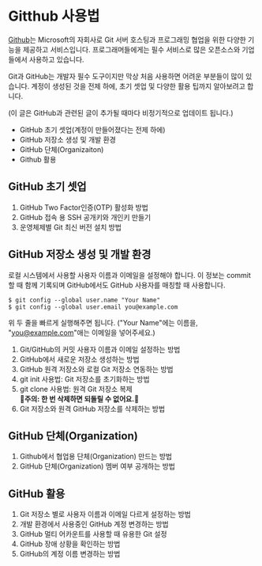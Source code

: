 # Gitthub 사용법


[Github](https://github.com/)는 Microsoft의 자회사로 Git 서버 호스팅과 프로그래밍 협업을 위한 다양한 기능을 제공하고 서비스입니다. 프로그래머들에게는 필수 서비스로 많은 오픈소스와 기업들에서 사용하고 있습니다.  
  
Git과 GitHub는 개발자 필수 도구이지만 막상 처음 사용하면 어려운 부분들이 많이 있습니다. 계정이 생성된 것을 전제 하에, 초기 셋업 및 다양한 활용 팁까지 알아보려고 합니다.  
  
(이 글은 GitHub과 관련된 글이 추가될 때마다 비정기적으로 업데이트 됩니다.)  
- GitHub 초기 셋업(계정이 만들어졌다는 전제 하에)
- GitHub 저장소 생성 및 개발 환경
- GitHub 단체(Organizaiton)
- Github 활용  

## **GitHub 초기 셋업**
1. GitHub Two Factor인증(OTP) 활성화 방법
2. GitHub 접속 용 SSH 공개키와 개인키 만들기
3. 운영체제별 Git 최신 버전 설치 방법  

## **GitHub 저장소 생성 및 개발 환경**
로컬 시스템에서 사용할 사용자 이름과 이메일을 설정해야 합니다. 이 정보는 commit할 때 함께 기록되며 GitHub에서도 GitHub 사용자를 매칭할 때 사용합니다.  
```
$ git config --global user.name "Your Name"
$ git config --global user.email you@example.com
```
위 두 줄을 빠르게 실행해주면 됩니다. ("Your Name"에는 이름을, "you@example.com"애는 이메일을 넣어주세요.)  
1. Git/GitHub의 커밋 사용자 이름과 이메일 설정하는 방법
2. GitHub에서 새로운 저장소 생성하는 방법
3. GitHub 원격 저장소와 로컬 Git 저장소 연동하는 방법
4. git init 사용법: Git 저장소를 초기화하는 방법
5. git clone 사용법: 원격 Git 저장소 복제  
**🦂주의: 한 번 삭제하면 되돌릴 수 없어요.🦂**
6. Git 저장소와 원격 GitHub 저장소를 삭제하는 방법

## GitHub 단체(Organization)
1. Github에서 협업용 단체(Organization) 만드는 방법
2. GitHub 단체(Organization) 멤버 여부 공개하는 방법

## GitHub 활용
1. Git 저장소 별로 사용자 이름과 이메일 다르게 설정하는 방법
2. 개발 환경에서 사용중인 GitHub 계정 변경하는 방법
3. GitHub 멀티 어카운트를 사용할 때 유용한 Git 설정
4. GitHub 장애 상황을 확인하는 방법
5. GitHub의 계정 이름 변경하는 방법





















